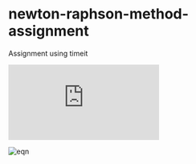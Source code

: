# newton-raphson-method-assignment
Assignment using timeit


![the equation is as follows](https://latex.codecogs.com/gif.latex?X%5E4-2*X%5E3-5)

![eqn](https://latex.codecogs.com/gif.download?%5Cinline%20X%5E4-2*X%5E3-5)
